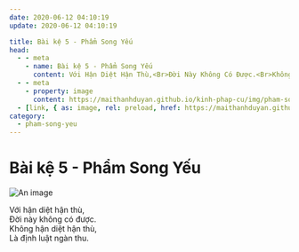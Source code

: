 ```yaml
---
date: 2020-06-12 04:10:19
update: 2020-06-12 04:10:19

title: Bài kệ 5 - Phẩm Song Yếu
head:
  - - meta
    - name: Bài kệ 5 - Phẩm Song Yếu
      content: Với Hận Diệt Hận Thù,<Br>Ðời Này Không Có Được.<Br>Không Hận Diệt Hận Thù,<Br>Là Định Luật Ngàn Thu.<Br>
  - - meta
    - property: image
      content: https://maithanhduyan.github.io/kinh-phap-cu/img/pham-song-yeu/pham-song-yeu-005.jpg
  - [link, { as: image, rel: preload, href: https://maithanhduyan.github.io/kinh-phap-cu/img/pham-song-yeu/pham-song-yeu-005.jpg }]
category:
  - pham-song-yeu
---
```


# Bài kệ 5 - Phẩm Song Yếu

![An image](/img/pham-song-yeu/pham-song-yeu-005.jpg)

Với hận diệt hận thù,<br>Ðời này không có được.<br>Không hận diệt hận thù,<br>Là định luật ngàn thu.<br>
